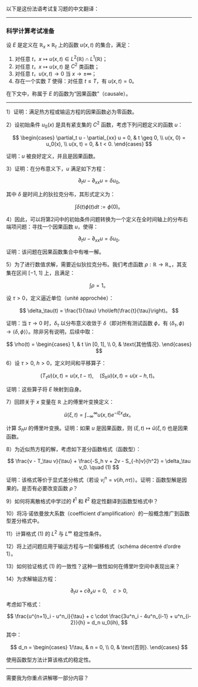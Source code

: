 以下是这份法语考试复习题的中文翻译：

---

### 科学计算考试准备

设 $E$ 是定义在 $\mathbb{R}_x \times \mathbb{R}_t$ 上的函数 $u(x, t)$ 的集合，满足：

1. 对任意 $t$，$x \mapsto u(x, t) \in L^2(\mathbb{R}) \cap L^1(\mathbb{R})$；
2. 对任意 $t$，$x \mapsto u(x, t)$ 是 $C^2$ 类函数；
3. 对任意 $t$，$u(x, t) \to 0$ 当 $x \to \pm\infty$；
4. 存在一个实数 $T$ 使得：对任意 $t \leq T$，有 $u(x, t) = 0$。

在下文中，称属于 $E$ 的函数为“因果函数”（causale）。

---

1）证明：满足热方程或输运方程的因果函数必为零函数。

2）设初始条件 $u_0(x)$ 是具有紧支集的 $C^2$ 函数，考虑下列问题定义的函数 $u$：

$$
\begin{cases}
\partial_t u - \partial_{xx} u = 0, & t \geq 0, \\
u(x, 0) = u_0(x), \\
u(x, t) = 0, & t < 0.
\end{cases}
$$

证明：$u$ 被良好定义，并且是因果函数。

3）证明：在分布意义下，$u$ 满足如下方程：

$$
\partial_t u - \partial_{xx} u = \delta u_0,
$$

其中 $\delta$ 是时间上的狄拉克分布，其形式定义为：

$$
\int \delta(t) \phi(t) dt := \phi(0)。
$$

4）因此，可以将第2问中的初始条件问题转换为一个定义在全时间轴上的分布右端项问题：寻找一个因果函数 $u$，使得：

$$
\partial_t u - \partial_{xx} u = \delta u_0.
$$

证明：该问题在因果函数集合中有唯一解。

5）为了进行数值求解，需要近似狄拉克分布。我们考虑函数 $\rho : \mathbb{R} \to \mathbb{R}_+$，其支集在区间 \[−1, 1] 上，且满足：

$$
\int \rho = 1。
$$

设 $\tau > 0$，定义逼近单位（unité approchée）：

$$
\delta_\tau(t) = \frac{1}{\tau} \rho\left(\frac{t}{\tau}\right)。
$$

证明：当 $\tau \to 0$ 时，$\delta_\tau$ 以分布意义收敛于 $\delta$（即对所有测试函数 $\phi$，有 $\langle \delta_\tau, \phi \rangle \to \langle \delta, \phi \rangle$）。除非另有说明，后续中取：

$$
\rho(t) = 
\begin{cases}
1, & t \in [0, 1], \\
0, & \text{其他情况}.
\end{cases}
$$

6）设 $\tau > 0$, $h > 0$，定义时间和平移算子：

$$
(T_\tau u)(x, t) = u(x, t - \tau), \quad (S_h u)(x, t) = u(x - h, t)。
$$

证明：这些算子将 $E$ 映射到自身。

7）回顾关于 $x$ 变量在 $\mathbb{R}$ 上的傅里叶变换定义：

$$
\hat{u}(\xi, t) = \int_{-\infty}^{\infty} u(x, t) e^{-i\xi x} dx。
$$

计算 $S_h u$ 的傅里叶变换。证明：如果 $u$ 是因果函数，则 $(\xi, t) \mapsto \hat{u}(\xi, t)$ 也是因果函数。

8）为近似热方程的解，考虑如下差分函数格式（函数型）：

$$
\frac{v - T_\tau v}{\tau} + \frac{-S_h v + 2v - S_{-h}v}{h^2} = \delta_\tau v_0. \quad (1)
$$

证明：该格式等价于显式差分格式（若设 $v^n_i = v(ih, n\tau)$）。证明：函数型解是因果的。是否有必要改变函数 $\rho$？

9）如何将离散格式中学过的 $\ell^1$ 和 $\ell^2$ 稳定性翻译到函数型格式中？

10）将冯·诺依曼放大系数（coefficient d'amplification）的一般概念推广到函数型差分格式中。

11）计算格式 (1) 的 $L^2$ 与 $L^\infty$ 稳定性条件。

12）将上述问题应用于输运方程与一阶偏移格式（schéma décentré d’ordre 1）。

13）如何验证格式 (1) 的一致性？这种一致性如何在傅里叶空间中表现出来？

14）为求解输运方程：

$$
\partial_t u + c \partial_x u = 0, \quad c > 0,
$$

考虑如下格式：

$$
\frac{u^{n+1}_i - u^n_i}{\tau} + c \cdot \frac{3u^n_i - 4u^n_{i-1} + u^n_{i-2}}{h} = d_n u_0(ih),
$$

其中：

$$
d_n = 
\begin{cases}
1/\tau, & n = 0, \\
0, & \text{否则}.
\end{cases}
$$

使用函数型方法计算该格式的稳定性。

---

需要我为你重点讲解哪一部分内容？
	